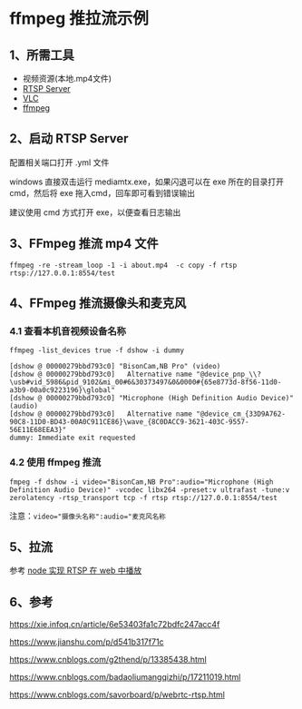 # ffmpeg 推拉流示例

## 1、所需工具

- 视频资源(本地.mp4文件)
- [RTSP Server](https://github.com/aler9/mediamtx/releases)
- [VLC](https://www.videolan.org/vlc/)
- [ffmpeg](https://ffmpeg.org/download.html)

## 2、启动 RTSP Server

配置相关端口打开 .yml 文件

windows 直接双击运行 mediamtx.exe，如果闪退可以在 exe 所在的目录打开 cmd，然后将 exe 拖入cmd，回车即可看到错误输出

建议使用 cmd 方式打开 exe，以便查看日志输出

## 3、FFmpeg 推流 mp4 文件

`ffmpeg -re -stream_loop -1 -i about.mp4  -c copy -f rtsp rtsp://127.0.0.1:8554/test`

## 4、FFmpeg 推流摄像头和麦克风

### 4.1 查看本机音视频设备名称

`ffmpeg -list_devices true -f dshow -i dummy`

```
[dshow @ 00000279bbd793c0] "BisonCam,NB Pro" (video)
[dshow @ 00000279bbd793c0]   Alternative name "@device_pnp_\\?\usb#vid_5986&pid_9102&mi_00#6&30373497&0&0000#{65e8773d-8f56-11d0-a3b9-00a0c9223196}\global"
[dshow @ 00000279bbd793c0] "Microphone (High Definition Audio Device)" (audio)
[dshow @ 00000279bbd793c0]   Alternative name "@device_cm_{33D9A762-90C8-11D0-BD43-00A0C911CE86}\wave_{8C0DACC9-3621-403C-9557-56E11E68EEA3}"
dummy: Immediate exit requested
```


### 4.2 使用 ffmpeg 推流

`fmpeg -f dshow -i video="BisonCam,NB Pro":audio="Microphone (High Definition Audio Device)" -vcodec libx264 -preset:v ultrafast -tune:v zerolatency -rtsp_transport tcp -f rtsp rtsp://127.0.0.1:8554/test`

注意：`video="摄像头名称":audio="麦克风名称`

## 5、拉流

参考 [node 实现 RTSP 在 web 中播放](../../web/node/10-node%E5%AE%9E%E7%8E%B0rtsp%E5%9C%A8web%E4%B8%AD%E6%92%AD%E6%94%BE.md)

## 6、参考

https://xie.infoq.cn/article/6e53403fa1c72bdfc247acc4f

https://www.jianshu.com/p/d541b317f71c

https://www.cnblogs.com/g2thend/p/13385438.html

https://www.cnblogs.com/badaoliumangqizhi/p/17211019.html

https://www.cnblogs.com/savorboard/p/webrtc-rtsp.html